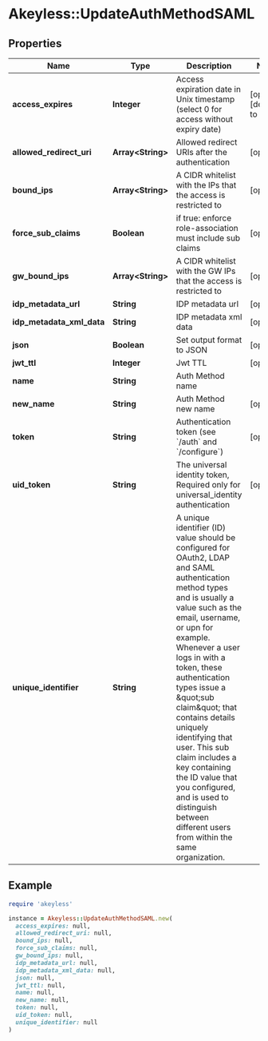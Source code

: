# Akeyless::UpdateAuthMethodSAML

## Properties

| Name | Type | Description | Notes |
| ---- | ---- | ----------- | ----- |
| **access_expires** | **Integer** | Access expiration date in Unix timestamp (select 0 for access without expiry date) | [optional][default to 0] |
| **allowed_redirect_uri** | **Array&lt;String&gt;** | Allowed redirect URIs after the authentication | [optional] |
| **bound_ips** | **Array&lt;String&gt;** | A CIDR whitelist with the IPs that the access is restricted to | [optional] |
| **force_sub_claims** | **Boolean** | if true: enforce role-association must include sub claims | [optional] |
| **gw_bound_ips** | **Array&lt;String&gt;** | A CIDR whitelist with the GW IPs that the access is restricted to | [optional] |
| **idp_metadata_url** | **String** | IDP metadata url | [optional] |
| **idp_metadata_xml_data** | **String** | IDP metadata xml data | [optional] |
| **json** | **Boolean** | Set output format to JSON | [optional] |
| **jwt_ttl** | **Integer** | Jwt TTL | [optional] |
| **name** | **String** | Auth Method name |  |
| **new_name** | **String** | Auth Method new name | [optional] |
| **token** | **String** | Authentication token (see &#x60;/auth&#x60; and &#x60;/configure&#x60;) | [optional] |
| **uid_token** | **String** | The universal identity token, Required only for universal_identity authentication | [optional] |
| **unique_identifier** | **String** | A unique identifier (ID) value should be configured for OAuth2, LDAP and SAML authentication method types and is usually a value such as the email, username, or upn for example. Whenever a user logs in with a token, these authentication types issue a \&quot;sub claim\&quot; that contains details uniquely identifying that user. This sub claim includes a key containing the ID value that you configured, and is used to distinguish between different users from within the same organization. |  |

## Example

```ruby
require 'akeyless'

instance = Akeyless::UpdateAuthMethodSAML.new(
  access_expires: null,
  allowed_redirect_uri: null,
  bound_ips: null,
  force_sub_claims: null,
  gw_bound_ips: null,
  idp_metadata_url: null,
  idp_metadata_xml_data: null,
  json: null,
  jwt_ttl: null,
  name: null,
  new_name: null,
  token: null,
  uid_token: null,
  unique_identifier: null
)
```

